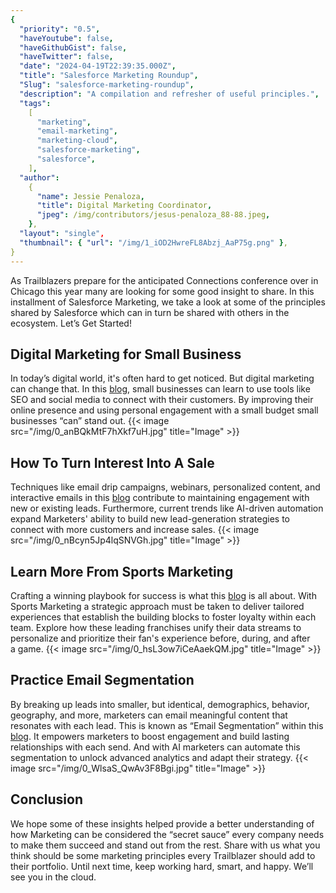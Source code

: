 ```yaml
---
{
  "priority": "0.5",
  "haveYoutube": false,
  "haveGithubGist": false,
  "haveTwitter": false,
  "date": "2024-04-19T22:39:35.000Z",
  "title": "Salesforce Marketing Roundup",
  "Slug": "salesforce-marketing-roundup",
  "description": "A compilation and refresher of useful principles.",
  "tags":
    [
      "marketing",
      "email-marketing",
      "marketing-cloud",
      "salesforce-marketing",
      "salesforce",
    ],
  "author":
    {
      "name": Jessie Penaloza,
      "title": Digital Marketing Coordinator,
      "jpeg": /img/contributors/jesus-penaloza_88-88.jpeg,
    },
  "layout": "single",
  "thumbnail": { "url": "/img/1_iOD2HwreFL8Abzj_AaP75g.png" },
}
---
```


As Trailblazers prepare for the anticipated Connections conference over in Chicago this year many are looking for some good insight to share. In this installment of Salesforce Marketing, we take a look at some of the principles shared by Salesforce which can in turn be shared with others in the ecosystem.
Let’s Get Started!

## Digital Marketing for Small Business

In today’s digital world, it&#39;s often hard to get noticed. But digital marketing can change that. In this [blog](https://www.salesforce.com/blog/digital-marketing-for-small-business/), small businesses can learn to use tools like SEO and social media to connect with their customers. By improving their online presence and using personal engagement with a small budget small businesses “can” stand out.
{{< image src="/img/0_anBQkMtF7hXkf7uH.jpg" title="Image" >}}

## How To Turn Interest Into A Sale

Techniques like email drip campaigns, webinars, personalized content, and interactive emails in this [blog](https://www.salesforce.com/blog/lead-generation/) contribute to maintaining engagement with new or existing leads. Furthermore, current trends like AI-driven automation expand Marketers&#39; ability to build new lead-generation strategies to connect with more customers and increase sales.
{{< image src="/img/0_nBcyn5Jp4lqSNVGh.jpg" title="Image" >}}

## Learn More From Sports Marketing

Crafting a winning playbook for success is what this [blog](https://www.salesforce.com/blog/sports-marketing/) is all about. With Sports Marketing a strategic approach must be taken to deliver tailored experiences that establish the building blocks to foster loyalty within each team. Explore how these leading franchises unify their data streams to personalize and prioritize their fan&#39;s experience before, during, and after a game.
{{< image src="/img/0_hsL3ow7iCeAaekQM.jpg" title="Image" >}}

## Practice Email Segmentation

By breaking up leads into smaller, but identical, demographics, behavior, geography, and more, marketers can email meaningful content that resonates with each lead. This is known as “Email Segmentation” within this [blog](https://www.salesforce.com/blog/email-segmentation/). It empowers marketers to boost engagement and build lasting relationships with each send. And with AI marketers can automate this segmentation to unlock advanced analytics and adapt their strategy.
{{< image src="/img/0_WlsaS_QwAv3F8Bgi.jpg" title="Image" >}}

## Conclusion

We hope some of these insights helped provide a better understanding of how Marketing can be considered the “secret sauce” every company needs to make them succeed and stand out from the rest. Share with us what you think should be some marketing principles every Trailblazer should add to their portfolio.
Until next time, keep working hard, smart, and happy. We’ll see you in the cloud.
